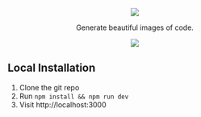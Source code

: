 <p align="center">
  <img src="https://github.com/stevebauman/showcode/blob/master/static/logo.svg">
</p>

<p align="center">
  Generate beautiful images of code.
</p>

<p align="center">
  <a href="https://app.netlify.com/sites/festive-hermann-8f687a/deploys">
    <img src="https://api.netlify.com/api/v1/badges/d70b101b-8b59-4615-ade1-23c055a6133b/deploy-status">
  </a>
</p>

## Local Installation

1. Clone the git repo
2. Run `npm install && npm run dev`
3. Visit http://localhost:3000
